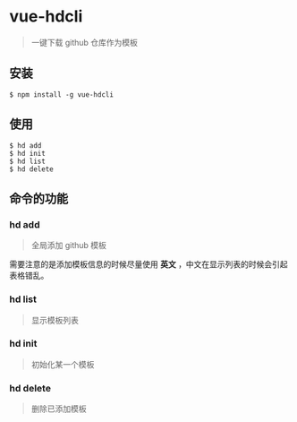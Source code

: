 # vue-hdcli

> 一键下载 github 仓库作为模板

## 安装

```
$ npm install -g vue-hdcli
```

## 使用

```
$ hd add
$ hd init
$ hd list
$ hd delete
```

## 命令的功能

### hd add

> 全局添加 github 模板

需要注意的是添加模板信息的时候尽量使用 **英文** ，中文在显示列表的时候会引起表格错乱。

### hd list

> 显示模板列表

### hd init

> 初始化某一个模板

### hd delete

> 删除已添加模板
